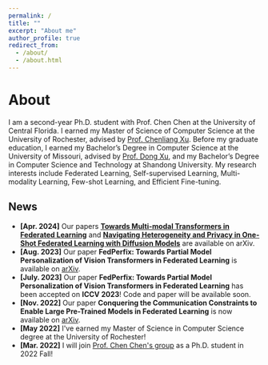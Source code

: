 ```yaml
---
permalink: /
title: ""
excerpt: "About me"
author_profile: true
redirect_from: 
  - /about/
  - /about.html
---
```

# <i class="fa fa-book fa-fw"></i>  About #
I am a second-year Ph.D. student with Prof. Chen Chen at the University of Central Florida. I earned my Master of Science of Computer Science at the University of Rochester, advised by [Prof. Chenliang Xu](https://www.cs.rochester.edu/~cxu22/). Before my graduate education, I earned my Bachelor’s Degree in Computer Science at the University of Missouri, advised by [Prof. Dong Xu](http://digbio.missouri.edu/), and my Bachelor’s Degree in Computer Science and Technology at Shandong University. My research interests include Federated Learning, Self-supervised Learning, Multi-modality Learning, Few-shot Learning, and Efficient Fine-tuning.

## <i class="fa fa-fw fa-rss "></i> News ##

<ul style="width: auto; height: 300px; overflow: auto">

  <li> <b> [Apr. 2024]</b> Our papers <a href='https://arxiv.org/abs/2404.12467'><b>Towards Multi-modal Transformers in Federated Learning</b></a> and <a href='https://arxiv.org/abs/2405.01494'><b>Navigating Heterogeneity and Privacy in One-Shot Federated Learning with Diffusion Models</b></a> are available on arXiv.</li>
  <li> <b> [Aug. 2023]</b> Our paper <b>FedPerfix: Towards Partial Model Personalization of Vision Transformers in Federated Learning</b> is available on <a href='https://arxiv.org/pdf/2308.09160.pdf'>arXiv</a>.</li>

  <li> <b> [July. 2023]</b> Our paper <b>FedPerfix: Towards Partial Model Personalization of Vision Transformers in Federated Learning</b> has been accepted on <b>ICCV 2023</b>! Code and paper will be available soon.</li>

  <li> <b> [Nov. 2022]</b> Our paper <b>Conquering the Communication Constraints to Enable Large Pre-Trained Models in Federated Learning</b> is now available on <a href="https://arxiv.org/abs/2210.01708"> arXiv</a>. </li>

  <li> <b>[May 2022]</b> I've earned my Master of Science in Computer Science degree at the University of Rochester!</li> 
  
  <li> <b>[Mar. 2022]</b> I will join <a href="https://www.crcv.ucf.edu/chenchen/">Prof. Chen Chen's group</a> as a Ph.D. student in 2022 Fall!</li>

</ul>

<script type="text/javascript" id="clustrmaps" src="//clustrmaps.com/map_v2.js?d=YfaCwNsPNRQJWJCQS4AAf1MzKs32Z5Eni7Py_3TVFkk&cl=ffffff&w=a"></script>
